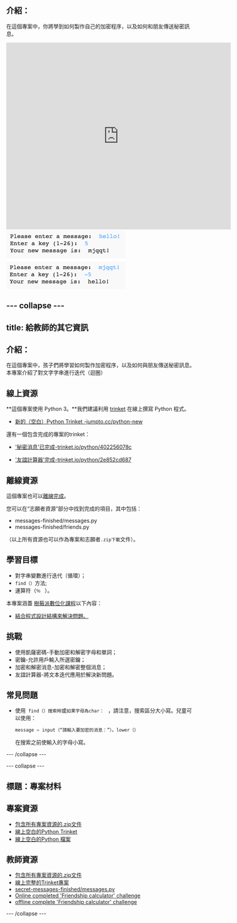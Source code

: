 ## 介紹：

在這個專案中，你將學到如何製作自己的加密程序，以及如何和朋友傳送秘密訊息。

<div class="trinket">
  <iframe src="https://trinket.io/embed/python/402256078c?outputOnly=true&start=result" width="600" height="500" frameborder="0" marginwidth="0" marginheight="0" allowfullscreen>
  </iframe>
  <img src="images/messages-finished.png">
</div>


## \--- collapse \---

## title: 給教師的其它資訊

## 介紹：

在這個專案中，孩子們將學習如何製作加密程序，以及如何與朋友傳送秘密訊息。本專案介紹了對文字字串進行迭代（迴圈）

## 線上資源

**這個專案使用 Python 3。**我們建議利用 [trinket](https://trinket.io/) 在線上撰寫 Python 程式。

* [新的（空白）Python Trinket -jumpto.cc/python-new](http://jumpto.cc/python-new)

還有一個包含完成的專案的trinket：

* ['秘密消息'已完成-trinket.io/python/402256078c](https://trinket.io/python/402256078c)

* ['友誼計算器'完成-trinket.io/python/2e852cd687](https://trinket.io/python/2e852cd687)

## 離線資源

這個專案也可以[離線完成](https://www.codeclubprojects.org/en-GB/resources/python-working-offline/)。

您可以在“志願者資源”部分中找到完成的項目，其中包括：

* messages-finished/messages.py
* messages-finished/friends.py

（以上所有資源也可以作為專案和志願者`.zip下載`文件）。

## 學習目標

* 對字串變數進行迭代（循環）；
* ` find（） `方法;
* 運算符（`％ ` ）。

本專案涵蓋 [樹莓派數位化課程](http://rpf.io/curriculum)以下內容：

* [結合程式設計結構來解決問題。](https://www.raspberrypi.org/curriculum/programming/builder)

## 挑戰

* 使用凱薩密碼-手動加密和解密字母和單詞；
* 密鑰-允許用戶輸入所選密鑰；
* 加密和解密消息-加密和解密整個消息；
* 友誼計算器-將文本迭代應用於解決新問題。

## 常見問題

* 使用` find（）搜索時`或`如果字母為char： ` ，請注意，搜索區分大小寫。兒童可以使用：
    
    ```python
    message = input（“請輸入要加密的消息：”）。lower（）
    ```
    
    在搜索之前使輸入的字母小寫。

\--- /collapse \---

\--- collapse \---

## 標題：專案材料

## 專案資源

* [包含所有專案資源的.zip文件](resources/secret-messages-project-resources.zip)
* [線上空白的Python Trinket](http://jumpto.cc/python-new)
* [線上空白的Python 檔案](resources/new-new.py)

## 教師資源

* [包含所有專案資源的.zip文件](resources/secret-messages-volunteer-resources.zip)
* [線上完整的Trinket專案](https://trinket.io/python/402256078c)
* [secret-messages-finished/messages.py](resources/secret-messages-finished-messages.py)
* [Online completed 'Friendship calculator' challenge](https://trinket.io/python/2e852cd687)
* [offline complete 'Friendship calculator' challenge](resources/friendship-calculator-finished-friends.py)

\--- /collapse \---